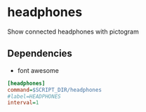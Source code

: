 # headphones

Show connected headphones with pictogram

## Dependencies

* font awesome

```ini
[headphones]
command=$SCRIPT_DIR/headphones
#label=HEADPHONES
interval=1
```
